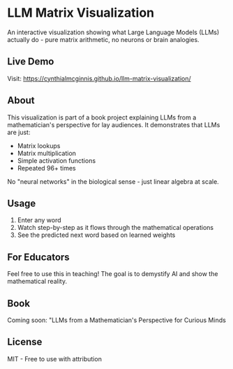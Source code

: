 # LLM Matrix Visualization

An interactive visualization showing what Large Language Models (LLMs) actually do - pure matrix arithmetic, no neurons or brain analogies.

## Live Demo
Visit: https://cynthialmcginnis.github.io/llm-matrix-visualization/

## About
This visualization is part of a book project explaining LLMs from a mathematician's perspective for lay audiences. It demonstrates that LLMs are just:
- Matrix lookups
- Matrix multiplication
- Simple activation functions
- Repeated 96+ times

No "neural networks" in the biological sense - just linear algebra at scale.

## Usage
1. Enter any word
2. Watch step-by-step as it flows through the mathematical operations
3. See the predicted next word based on learned weights

## For Educators
Feel free to use this in teaching! The goal is to demystify AI and show the mathematical reality.

## Book
Coming soon: "LLMs from a Mathematician's Perspective for Curious Minds

## License
MIT - Free to use with attribution
